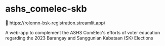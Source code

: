 # ashs_comelec-skb
🔗 https://rolennn-bsk-registration.streamlit.app/

A web-app to complement the ASHS ComElec's efforts of voter education regarding the 2023 Barangay and Sanggunian Kabataan (SK) Elections
